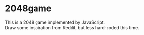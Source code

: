 # 2048game
This is a 2048 game implemented by JavaScript.  
Draw some inspiration from Reddit, but less hard-coded this time.  

